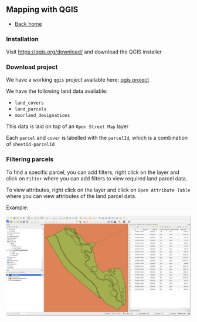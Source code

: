## Mapping with QGIS

- [Back home](../README.md)

### Installation

Visit https://qgis.org/download/ and download the QGIS installer

### Download project

We have a working `qgis` project available here: [qgis project](qgis.qgz)

We have the following land data available:

- `land_covers`
- `land_parcels`
- `moorland_designations`

This data is laid on top of an `Open Street Map` layer

Each `parcel` and `cover` is labelled with the `parcelId`, which is a combination of `sheetId-parcelId`

### Filtering parcels

To find a specific parcel, you can add filters, right click on the layer and click on `Filter` where you can add filters to view required land parcel data.

To view attributes, right click on the layer and click on `Open Attribute Table` where you can view attributes of the land parcel data.

Example:

![Visualise land data in QGIS](images/land-data-example-in-QGIS.png)
